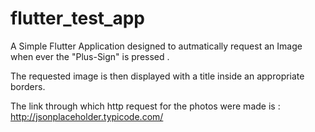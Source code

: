 # flutter_test_app

A Simple Flutter Application designed to autmatically request an Image when ever the "Plus-Sign" is pressed .

The requested image is then displayed with a title inside an appropriate borders.


The link through which http request for the photos were made is :  http://jsonplaceholder.typicode.com/



